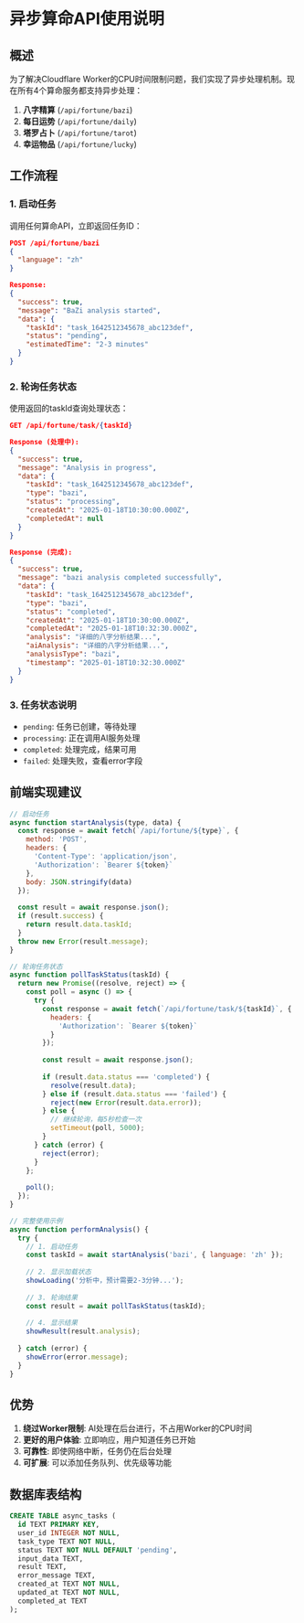 # 异步算命API使用说明

## 概述

为了解决Cloudflare Worker的CPU时间限制问题，我们实现了异步处理机制。现在所有4个算命服务都支持异步处理：

1. **八字精算** (`/api/fortune/bazi`)
2. **每日运势** (`/api/fortune/daily`) 
3. **塔罗占卜** (`/api/fortune/tarot`)
4. **幸运物品** (`/api/fortune/lucky`)

## 工作流程

### 1. 启动任务
调用任何算命API，立即返回任务ID：

```json
POST /api/fortune/bazi
{
  "language": "zh"
}

Response:
{
  "success": true,
  "message": "BaZi analysis started",
  "data": {
    "taskId": "task_1642512345678_abc123def",
    "status": "pending",
    "estimatedTime": "2-3 minutes"
  }
}
```

### 2. 轮询任务状态
使用返回的taskId查询处理状态：

```json
GET /api/fortune/task/{taskId}

Response (处理中):
{
  "success": true,
  "message": "Analysis in progress",
  "data": {
    "taskId": "task_1642512345678_abc123def",
    "type": "bazi",
    "status": "processing",
    "createdAt": "2025-01-18T10:30:00.000Z",
    "completedAt": null
  }
}

Response (完成):
{
  "success": true,
  "message": "bazi analysis completed successfully",
  "data": {
    "taskId": "task_1642512345678_abc123def",
    "type": "bazi", 
    "status": "completed",
    "createdAt": "2025-01-18T10:30:00.000Z",
    "completedAt": "2025-01-18T10:32:30.000Z",
    "analysis": "详细的八字分析结果...",
    "aiAnalysis": "详细的八字分析结果...",
    "analysisType": "bazi",
    "timestamp": "2025-01-18T10:32:30.000Z"
  }
}
```

### 3. 任务状态说明

- `pending`: 任务已创建，等待处理
- `processing`: 正在调用AI服务处理
- `completed`: 处理完成，结果可用
- `failed`: 处理失败，查看error字段

## 前端实现建议

```javascript
// 启动任务
async function startAnalysis(type, data) {
  const response = await fetch(`/api/fortune/${type}`, {
    method: 'POST',
    headers: {
      'Content-Type': 'application/json',
      'Authorization': `Bearer ${token}`
    },
    body: JSON.stringify(data)
  });
  
  const result = await response.json();
  if (result.success) {
    return result.data.taskId;
  }
  throw new Error(result.message);
}

// 轮询任务状态
async function pollTaskStatus(taskId) {
  return new Promise((resolve, reject) => {
    const poll = async () => {
      try {
        const response = await fetch(`/api/fortune/task/${taskId}`, {
          headers: {
            'Authorization': `Bearer ${token}`
          }
        });
        
        const result = await response.json();
        
        if (result.data.status === 'completed') {
          resolve(result.data);
        } else if (result.data.status === 'failed') {
          reject(new Error(result.data.error));
        } else {
          // 继续轮询，每5秒检查一次
          setTimeout(poll, 5000);
        }
      } catch (error) {
        reject(error);
      }
    };
    
    poll();
  });
}

// 完整使用示例
async function performAnalysis() {
  try {
    // 1. 启动任务
    const taskId = await startAnalysis('bazi', { language: 'zh' });
    
    // 2. 显示加载状态
    showLoading('分析中，预计需要2-3分钟...');
    
    // 3. 轮询结果
    const result = await pollTaskStatus(taskId);
    
    // 4. 显示结果
    showResult(result.analysis);
    
  } catch (error) {
    showError(error.message);
  }
}
```

## 优势

1. **绕过Worker限制**: AI处理在后台进行，不占用Worker的CPU时间
2. **更好的用户体验**: 立即响应，用户知道任务已开始
3. **可靠性**: 即使网络中断，任务仍在后台处理
4. **可扩展**: 可以添加任务队列、优先级等功能

## 数据库表结构

```sql
CREATE TABLE async_tasks (
  id TEXT PRIMARY KEY,
  user_id INTEGER NOT NULL,
  task_type TEXT NOT NULL,
  status TEXT NOT NULL DEFAULT 'pending',
  input_data TEXT,
  result TEXT,
  error_message TEXT,
  created_at TEXT NOT NULL,
  updated_at TEXT NOT NULL,
  completed_at TEXT
);
```
